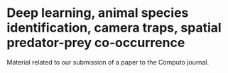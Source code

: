 # Deep learning, animal species identification, camera traps, spatial predator-prey co‐occurrence

Material related to our submission of a paper to the Computo journal.
